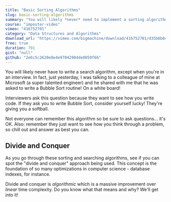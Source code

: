 ```yaml
---
title: "Basic Sorting Algorithms"
slug: basic-sorting-algorithms
summary: "You will likely *never* need to implement a sorting algorithm - but understanding how they work could come in handy at some point. Interviews and workarounds for framework problems come to mind. "
course: "imposter-video"
vimeo: "416752701"
category: "Data Structures and Algorithms"
download_url: "https://vimeo.com/bigmachine/download/416752701/d35b6b04d0"
free: true
duration: 791
gist: "null"
github: "2e6c5c2620e8e4e97042984de0059f66"
---
```


You will likely never have to write a search algorithm, except when you're in an interview. In fact, just yesterday, I was talking to a colleague of mine at Microsoft (a super talented engineer) and he shared with me that he was asked to write a Bubble Sort routine! On a white board!

Interviewers ask this question because they want to see how you write code. If they ask you to write Bubble Sort, consider yourself lucky! They're giving you a softball.

Not everyone can remember this algorithm so be sure to ask questions... it's OK. Also: remember they just want to see how you think through a problem, so chill out and answer as best you can.

## Divide and Conquer

As you go through these sorting and searching algorithms, see if you can spot the "divide and conquer" approach being used. This concept is the foundation of so many optimizations in computer science - database indexes, for instance.

Divide and conquer is _algorithmic_ which is a massive improvement over _linear_ time complexity. Do you know what that means and why? We'll get into it!

